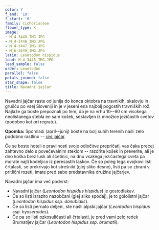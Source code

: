 ```yaml
---
color: Y
f_end: '10'
f_start: '6'
family: Cichoriaceae
flower_type: K
image:
- M_4-3448_IMG.JPG
- M_4-3446_IMG.JPG
- M_4-3447_IMG.JPG
- M_6-3649_IMG.JPG
latin: Leontodon hispidus
lead: M_4-3448_IMG.JPG
lead_sample: false
order: Leontodon
parallel: false
petals_joined: false
star_shape: false
title: Navadni jajčar
---
```

Navadni jajčar raste od junija do konca oktobra na travnikih, skalovju in grušču po vsej Sloveniji in je v jeseni ena najbolj pogostih travniških rož. Najlaže ga boste prepoznali po tem, da je na vrhu 10--60 cm visokega neolistanega stebla en sam košek, sestavljen iz množice jezičastih cvetov (podobno kot pri regratu).

**Opomba:** Spomladi (april--junij) boste na bolj suhih terenih našli zelo podobno rastlino -- [sivi jajčar](../../leontodonincanus/sivi-jaj&#269;ar/).

Če se boste hoteli o pravilnosti svoje odločitve prepričati, vas čaka precej zahtevno delo s povečevalnim steklom -- razdrite košek in preverite, ali je dno koška brez lusk ali ščetinic, na dnu vsakega jezičastega cveta pa morate najti kodeljico iz peresastih laskov. Če so poleg tega ovojkovi listi črtalasti, se prekrivajo kot strešniki (glej sliko desno), listi pa so zbrani v pritlični rozeti, imate pred sabo predstavnika družine jajčarjev.

Navadni jajčar ima več podvrst:

-   Navadni jajčar (*Leontodon hispidus hispidus*) je gostodlakav.
-   Če so listi izrazito nazobčani (glej sliko spodaj), je to gololistni jajčar (*Leontodon hispidus ssp. danubialis*).
-   Če so listi pernato deljeni, ste našli alpski jajčar (*Leontodon hispidus ssp. hyoseroides*).
-   Če pa so listi ozkosuličasti ali črtalasti, je pred vami zelo redek Brumatijev jajčar (*Leontodon hispidus ssp. brumatii*).
